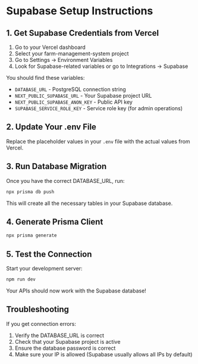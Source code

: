 # Supabase Setup Instructions

## 1. Get Supabase Credentials from Vercel

1. Go to your Vercel dashboard
2. Select your farm-management-system project
3. Go to Settings → Environment Variables
4. Look for Supabase-related variables or go to Integrations → Supabase

You should find these variables:

- `DATABASE_URL` - PostgreSQL connection string
- `NEXT_PUBLIC_SUPABASE_URL` - Your Supabase project URL
- `NEXT_PUBLIC_SUPABASE_ANON_KEY` - Public API key
- `SUPABASE_SERVICE_ROLE_KEY` - Service role key (for admin operations)

## 2. Update Your .env File

Replace the placeholder values in your `.env` file with the actual values from Vercel.

## 3. Run Database Migration

Once you have the correct DATABASE_URL, run:

```bash
npx prisma db push
```

This will create all the necessary tables in your Supabase database.

## 4. Generate Prisma Client

```bash
npx prisma generate
```

## 5. Test the Connection

Start your development server:

```bash
npm run dev
```

Your APIs should now work with the Supabase database!

## Troubleshooting

If you get connection errors:

1. Verify the DATABASE_URL is correct
2. Check that your Supabase project is active
3. Ensure the database password is correct
4. Make sure your IP is allowed (Supabase usually allows all IPs by default)
